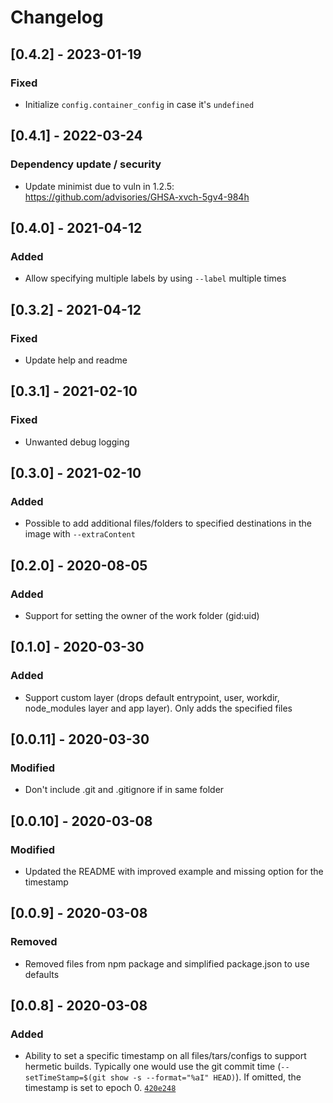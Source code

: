 # Changelog

## [0.4.2] - 2023-01-19

### Fixed
- Initialize `config.container_config` in case it's `undefined` 

## [0.4.1] - 2022-03-24

### Dependency update / security
- Update minimist due to vuln in 1.2.5: https://github.com/advisories/GHSA-xvch-5gv4-984h

## [0.4.0] - 2021-04-12

### Added
- Allow specifying multiple labels by using `--label` multiple times

## [0.3.2] - 2021-04-12

### Fixed
- Update help and readme


## [0.3.1] - 2021-02-10

### Fixed
- Unwanted debug logging


## [0.3.0] - 2021-02-10

### Added
- Possible to add additional files/folders to specified destinations in the image with `--extraContent`


## [0.2.0] - 2020-08-05

### Added
- Support for setting the owner of the work folder (gid:uid)


## [0.1.0] - 2020-03-30

### Added
- Support custom layer (drops default entrypoint, user, workdir, node_modules layer and app layer). Only adds the specified files

## [0.0.11] - 2020-03-30

### Modified
- Don't include .git and .gitignore if in same folder

## [0.0.10] - 2020-03-08

### Modified
- Updated the README with improved example and missing option for the timestamp

## [0.0.9] - 2020-03-08

### Removed
- Removed files from npm package and simplified package.json to use defaults

## [0.0.8] - 2020-03-08

### Added
- Ability to set a specific timestamp on all files/tars/configs to support hermetic builds. Typically one would use the git commit time (`--setTimeStamp=$(git show -s --format="%aI" HEAD)`). If omitted, the timestamp is set to epoch 0. [`420e248`](https://github.com/eoftedal/doqr/commit/420e248e4daf5470e91834f11a52633a566f5783)
